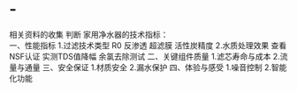 # -
相关资料的收集 判断
家用净水器的技术指标：  
    一、性能指标
       1.过滤技术类型
          R0 反渗透
          超滤膜
          活性炭精度
       2.水质处理效果
          查看NSF认证
          实测TDS值降幅
          余氯去除测试
    二、关键组件质量
       1.滤芯寿命与成本
       2.流量与通量
    三、安全保证
        1.材质安全
        2.漏水保护
    四、体验与感受
        1.噪音控制
        2.智能化功能
        
          
